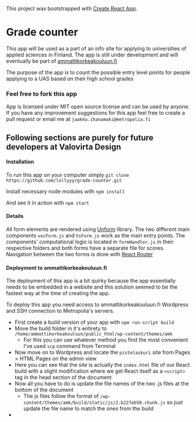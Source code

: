 This project was bootstrapped with [Create React App](https://github.com/facebook/create-react-app).

# Grade counter

This app will be used as a part of an info site for applying to universities of applied sciences in Finland. The app is still under development and will eventually be part of [ammattikorkeakouluun.fi](https://ammattikorkeakouluun.fi)

The purpose of the app is to count the possible entry level points for people applying to a UAS based on their high school grades

### Feel free to fork this app

App is licensed under MIT open source license and can be used by anyone. If you have any improvement suggestions for this app feel free to create a pull request or email me at `jaakko.ihanamaki@metropolia.fi`

## Following sections are purely for future developers at Valovirta Design

#### Installation
To run this app on your computer simply `git clone https://github.com/lollyyy/grade-counter.git`

Install necessary node modules with `npm install`

And see it in action with `npm start`

#### Details
All form elements are rendered using [Unform](https://github.com/Rocketseat/unform) library. The two different main components `vocForm.js` and `hsForm.js` work as the main entry points. The components' computational logic is located in `formHandler.js` in their respective folders and both forms have a separate file for scores. Navigation between the two forms is done with [React Router](https://reacttraining.com/react-router/web/guides/quick-start)

#### Deployment to ammattikorkeakouluun.fi
The deployment of this app is a bit quirky because the app essentially needs to be embedded in a website and this solution seemed to be the fastest way at the time of creating the app.

To deploy this app you need access to ammattikorkeakouluun.fi Wordpress and SSH connection to Metropolia's servers.

* First create a build version of your app with `npm run-script build`
* Move the build folder in it's entirety to `/home/ammattikorkeakouluun/public_html/wp-content/themes/amk`
  * For this you can use whatever method you find the most convenient I've used `scp` command from Terminal
* Now move on to Wordpress and locate the `pistelaskuri` site from Pages > HTML Pages on the admin view
* Here you can see that the site is actually the `index.html` file of our React build with a slight modification where we get React itself as a `<script>` tag in the head section of the document
* Now all you have to do is update the file names of the two .js files at the bottom of the document
  * The js files follow the format of `/wp-content/themes/amk/build/static/js/2.b227eb50.chunk.js` so just update the file name to match the ones from the build
*
